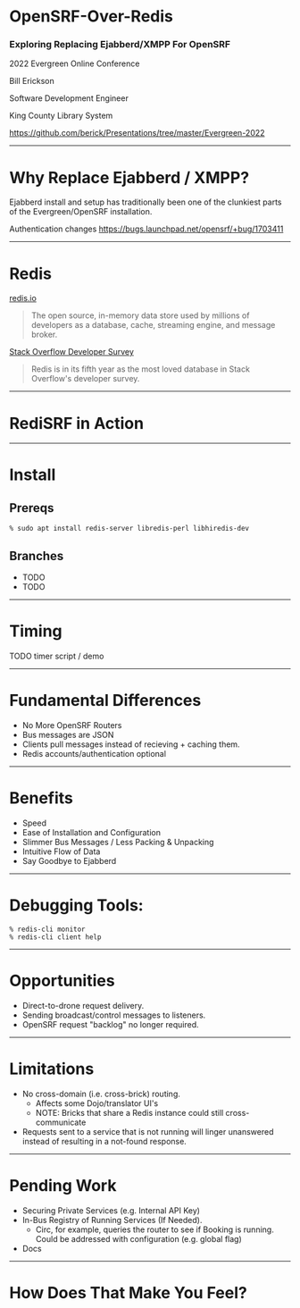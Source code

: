 # OpenSRF-Over-Redis

### Exploring Replacing Ejabberd/XMPP For OpenSRF

2022 Evergreen Online Conference

Bill Erickson

Software Development Engineer

King County Library System

https://github.com/berick/Presentations/tree/master/Evergreen-2022

---

# Why Replace Ejabberd / XMPP?

Ejabberd install and setup has traditionally been one of the clunkiest parts 
of the Evergreen/OpenSRF installation.

Authentication changes https://bugs.launchpad.net/opensrf/+bug/1703411 

---

# Redis

[redis.io](https://redis.io/)

> The open source, in-memory data store used by millions of developers as a 
> database, cache, streaming engine, and message broker.

[Stack Overflow Developer Survey](https://insights.stackoverflow.com/survey/2021#section-most-loved-dreaded-and-wanted-databases)

> Redis is in its fifth year as the most loved database in Stack Overflow's 
> developer survey.

---

# RediSRF in Action

---

# Install

## Prereqs

    % sudo apt install redis-server libredis-perl libhiredis-dev

## Branches

* TODO
* TODO

---

# Timing

TODO timer script / demo

---

# Fundamental Differences

* No More OpenSRF Routers
* Bus messages are JSON
* Clients pull messages instead of recieving + caching them.
* Redis accounts/authentication optional

---

# Benefits

* Speed
* Ease of Installation and Configuration
* Slimmer Bus Messages / Less Packing & Unpacking
* Intuitive Flow of Data
* Say Goodbye to Ejabberd

---

# Debugging Tools:

    % redis-cli monitor
    % redis-cli client help

---

# Opportunities

* Direct-to-drone request delivery.
* Sending broadcast/control messages to listeners.
* OpenSRF request "backlog" no longer required.

---

# Limitations

* No cross-domain (i.e. cross-brick) routing.
    * Affects some Dojo/translator UI's
    * NOTE: Bricks that share a Redis instance could still cross-communicate
* Requests sent to a service that is not running will linger unanswered
  instead of resulting in a not-found response.

---

# Pending Work

* Securing Private Services (e.g. Internal API Key)
* In-Bus Registry of Running Services (If Needed).
    * Circ, for example, queries the router to see if Booking is running.
      Could be addressed with configuration (e.g. global flag)
* Docs

---

# How Does That Make You Feel?

